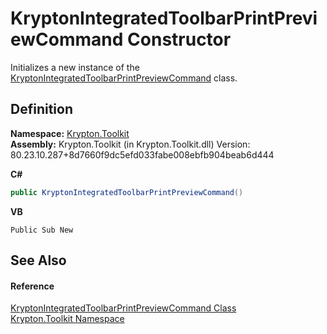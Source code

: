 # KryptonIntegratedToolbarPrintPreviewCommand Constructor


Initializes a new instance of the <a href="c92955bb-46ed-d6df-56a9-9e9f8870f807.md">KryptonIntegratedToolbarPrintPreviewCommand</a> class.



## Definition
**Namespace:** <a href="79d2eac2-21f4-54ff-7552-b20c33c30600.md">Krypton.Toolkit</a>  
**Assembly:** Krypton.Toolkit (in Krypton.Toolkit.dll) Version: 80.23.10.287+8d7660f9dc5efd033fabe008ebfb904beab6d444

**C#**
``` C#
public KryptonIntegratedToolbarPrintPreviewCommand()
```
**VB**
``` VB
Public Sub New
```



## See Also


#### Reference
<a href="c92955bb-46ed-d6df-56a9-9e9f8870f807.md">KryptonIntegratedToolbarPrintPreviewCommand Class</a>  
<a href="79d2eac2-21f4-54ff-7552-b20c33c30600.md">Krypton.Toolkit Namespace</a>  
